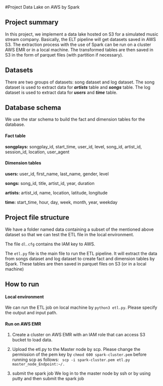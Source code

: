 #Project Data Lake on AWS by Spark

## Project summary

In this project, we implement a data lake hosted on S3 for a simulated music stream company. Basically, the ELT pipeline will get datasets saved in AWS S3. The extraction process with the use of Spark can be run on a cluster AWS EMR or in a local machine. The transformed tables are then saved in S3 in the form of parquet files (with partition if necessary).

## Datasets
There are two groups of datasets: song dataset and log dataset. The song dataset is used to extract data for **_artists_** table and **_songs_** table. The log dataset is used to extract data for **_users_** and **_time_** table.

## Database schema

We use the star schema to build the fact and dimension tables for the database.

#### Fact table

**songplays:** songplay\_id, start\_time, user\_id, level, song\_id, artist\_id, session\_id, location, user_agent

#### Dimension tables

**users:** user\_id, first\_name, last\_name, gender, level

**songs:** song\_id, title, artist\_id, year, duration

**artists:** artist\_id, name, location, latitude, longitude

**time:** start\_time, hour, day, week, month, year, weekday

## Project file structure

We have a folder named data containing a subset of the mentioned above dataset so that we can test the ETL file in the local environment.

The file ```dl.cfg``` contains the IAM key to AWS.

The ```etl.py``` file is the main file to run the ETL  pipeline. It will extract the data from songs dataset and log dataset to create fact and dimension tables by Spark. These tables are then saved in parquet files on S3 (or in a local machine)

## How to run
#### Local environment
We can run the ETL job on local machine by
```python3 etl.py```. Please specify the output and input path.

#### Run on AWS EMR
1. Create a cluster on AWS EMR with an IAM role that can access S3 bucket to load data.

2. Upload the etl.py to the Master node by scp. Please change the permission of the pem key by ```chmod 600 spark-cluster.pem``` before running scp as follows:
``` scp -i spark-cluster.pem etl.py master_node_Endpoint:~/.```

3. submit the spark job
We log in to the master node by ssh or by using putty and then submit the spark job

```spark-submit etl.py --master yarn --deploy-mode client --driver-memory 4g --num-executors 2 --executor-memory 2g --executor-core 2
```

